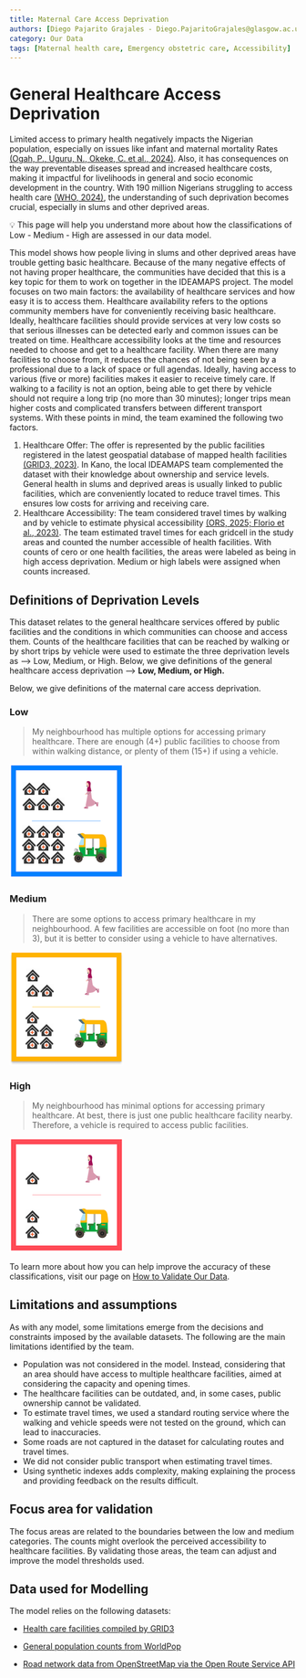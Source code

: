 ```yaml
---
title: Maternal Care Access Deprivation 
authors: [Diego Pajarito Grajales - Diego.PajaritoGrajales@glasgow.ac.uk, Xingyi Du - xingyi.du@glasgow.ac.uk]
category: Our Data
tags: [Maternal health care, Emergency obstetric care, Accessibility]  
---
```


# General Healthcare Access Deprivation

Limited access to primary health negatively impacts the Nigerian population, especially on issues like infant and maternal mortality Rates [(Ogah, P., Uguru, N., Okeke, C. et al., 2024)](https://doi.org/10.1186/s12913-024-11406-0). Also, it has consequences on the way preventable diseases spread and increased healthcare costs, making it impactful for livelihoods in general and socio economic development in the country. With 190 million Nigerians struggling to access health care [(WHO, 2024)](https://www.who.int/about/accountability/results/who-results-report-2024-2025), the understanding of such deprivation becomes crucial, especially in slums and other deprived areas.

<aside>
💡 This page will help you understand more about how the classifications of Low - Medium - High are assessed in our data model.
</aside>


This model shows how people living in slums and other deprived areas have trouble getting basic healthcare. Because of the many negative effects of not having proper healthcare, the communities have decided that this is a key topic for them to work on together in the IDEAMAPS project. The model focuses on two main factors: the availability of healthcare services and how easy it is to access them.
Healthcare availability refers to the options community members have for conveniently receiving basic healthcare. Ideally, healthcare facilities should provide services at very low costs so that serious illnesses can be detected early and common issues can be treated on time. 
Healthcare accessibility looks at the time and resources needed to choose and get to a healthcare facility. When there are many facilities to choose from, it reduces the chances of not being seen by a professional due to a lack of space or full agendas. Ideally, having access to various (five or more) facilities makes it easier to receive timely care. If walking to a facility is not an option, being able to get there by vehicle should not require a long trip (no more than 30 minutes); longer trips mean higher costs and complicated transfers between different transport systems. With these points in mind, the team examined the following two factors. 
1. Healthcare Offer: The offer is represented by the public facilities registered in the latest geospatial database of mapped health facilities [(GRID3, 2023)](https://grid3.org/publications/mapping-health-facilities). In Kano, the local IDEAMAPS team complemented the dataset with their knowledge about ownership and service levels. General health in slums and deprived areas is usually linked to public facilities, which are conveniently located to reduce travel times. This ensures low costs for arriving and receiving care.
2. Healthcare Accessibility: The team considered travel times by walking and by vehicle to estimate physical accessibility [(ORS, 2025; Florio et al., 2023)](https://doi.org/10.1016/j.apgeog.2023.103118). The team estimated travel times for each gridcell in the study areas and counted the number accessible of health facilities. With counts of cero or one health facilities, the areas were labeled as being in high access deprivation. Medium or high labels were assigned when counts increased.

## Definitions of Deprivation Levels

This dataset relates to the general healthcare services offered by public facilities and the conditions in which communities can choose and access them. Counts of the healthcare facilities that can be reached by walking or by short trips by vehicle were used to estimate the three deprivation levels as —> Low, Medium, or High. Below, we give definitions of the general healthcare access deprivation  —> **Low, Medium, or High.**

Below, we give definitions of the maternal care access deprivation.


### Low
<blockquote > My neighbourhood has multiple options for accessing primary healthcare. There are enough (4+) public facilities to choose from within walking distance, or plenty of them (15+) if using a vehicle.</blockquote>

<img src="image-examples/primary-healthcare-access-deprivation-low.png" style="max-width:200px" alt="example-low">

### Medium
<blockquote> There are some options to access primary healthcare in my neighbourhood. A few facilities are accessible on foot (no more than 3), but it is better to consider using a vehicle to have alternatives. </blockquote>

<img src="image-examples/primary-healthcare-access-deprivation-medium.png" style="max-width:200px" alt="example-medium">

### High
<blockquote > My neighbourhood has minimal options for accessing primary healthcare. At best, there is just one public healthcare facility nearby. Therefore, a vehicle is required to access public facilities. </blockquote>

<img src="image-examples/primary-healthcare-access-deprivation-high.png" style="max-width:200px" alt="example-high">



To learn more about how you can help improve the accuracy of these classifications, visit our page on [How to Validate Our Data](/docs/using-the-map/how-to-validate-our-data).



## Limitations and assumptions

As with any model, some limitations emerge from the decisions and constraints imposed by the available datasets. The following are the main limitations identified by the team. 
- Population was not considered in the model. Instead, considering that an area should have access to multiple healthcare facilities, aimed at considering the capacity and opening times.
- The healthcare facilities can be outdated, and, in some cases, public ownership cannot be validated.
- To estimate travel times, we used a standard routing service where the walking and vehicle speeds were not tested on the ground, which can lead to inaccuracies.
- Some roads are not captured in the dataset for calculating routes and travel times.
- We did not consider public transport when estimating travel times. 
- Using synthetic indexes adds complexity, making explaining the process and providing feedback on the results difficult.


## Focus area for validation

The focus areas are related to the boundaries between the low and medium categories. The counts might overlook the perceived accessibility to healthcare facilities. By validating those areas, the team can adjust and improve the model thresholds used.

## Data used for Modelling

The model relies on the following datasets:
- [Health care facilities compiled by GRID3](https://grid3.org/publications/mapping-health-facilities)

- [General population counts from WorldPop](https://hub.worldpop.org/geodata/summary?id=49705)

- [Road network data from OpenStreetMap via the Open Route Service API](https://openrouteservice.org/)

